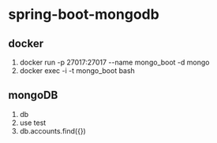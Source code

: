 # spring-boot-mongodb

## docker

1. docker run -p 27017:27017 --name mongo_boot -d mongo
2. docker exec -i -t mongo_boot bash

## mongoDB

1. db
2. use test
3. db.accounts.find({})